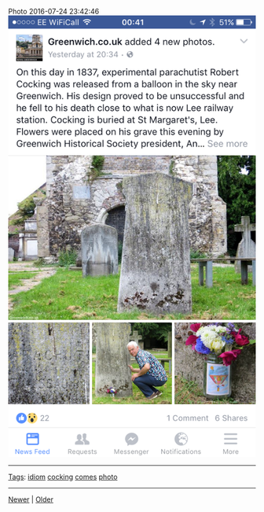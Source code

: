 <!--
title: Photo 2016-07-24 23
date: 2020-06-28T14:49:39.925Z
tags: idiom, cocking, comes, photo
-->




Photo 2016-07-24 23:42:46
![](147917309907-0.png)

<!--BOTTOM-POST-NAVIGATION-->
---

[Tags](tags.md): [idiom](tag-idiom.md) [cocking](tag-cocking.md) [comes](tag-comes.md) [photo](tag-photo.md)

---

[Newer](147501198112.md) | [Older](148054784072.md)